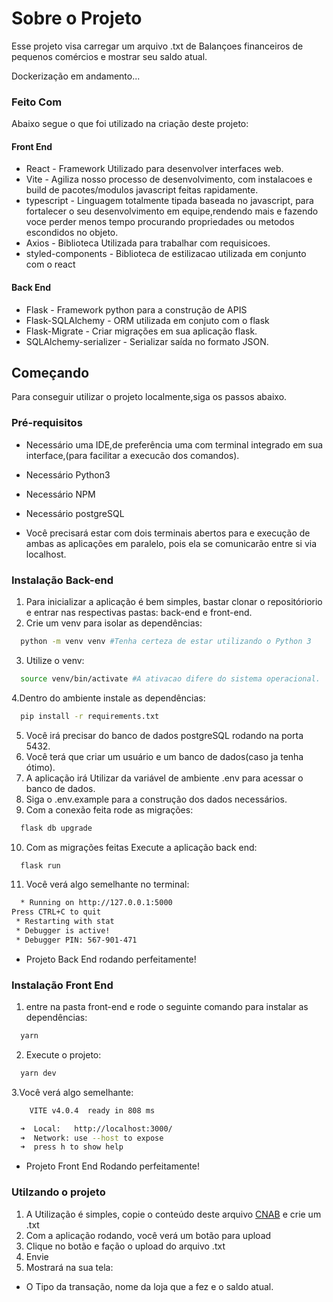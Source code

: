 # Sobre o Projeto

Esse projeto visa carregar um arquivo .txt de Balançoes financeiros de pequenos comércios e mostrar seu saldo atual.

Dockerização em andamento...

### Feito Com

Abaixo segue o que foi utilizado na criação deste projeto:

#### Front End
 - React - Framework Utilizado para desenvolver interfaces web.
 - Vite - Agiliza nosso processo de desenvolvimento, com instalacoes e build de pacotes/modulos javascript feitas rapidamente.
 - typescript - Linguagem totalmente tipada baseada no javascript, para fortalecer o seu desenvolvimento em equipe,rendendo mais e fazendo voce perder menos tempo procurando propriedades ou metodos escondidos no objeto.
 - Axios - Biblioteca Utilizada para trabalhar com requisicoes.
 - styled-components - Biblioteca de estilizacao utilizada em conjunto com o react

#### Back End
 - Flask - Framework python para a construção de APIS
 - Flask-SQLAlchemy - ORM utilizada em conjuto com o flask
 - Flask-Migrate - Criar migrações em sua aplicação flask.
 - SQLAlchemy-serializer - Serializar saída no formato JSON. 
<!-- GETTING STARTED -->

## Começando

Para conseguir utilizar o projeto localmente,siga os passos abaixo.
### Pré-requisitos

 - Necessário uma IDE,de preferência uma com terminal integrado em sua interface,(para facilitar a execucão dos comandos).

 - Necessário Python3

 - Necessário NPM

 - Necessário postgreSQL

 - Você precisará estar com dois terminais abertos para e execução de ambas as aplicações em paralelo, pois ela se comunicarão entre si via localhost.
### Instalação Back-end

1. Para inicializar a aplicação é bem simples, bastar clonar o repositóriorio e entrar nas respectivas pastas: back-end e front-end.
2. Crie um venv para isolar as dependências:
```sh
  python -m venv venv #Tenha certeza de estar utilizando o Python 3
```
3. Utilize o venv:
```sh
  source venv/bin/activate #A ativacao difere do sistema operacional.
```
4.Dentro do ambiente instale as dependências:
```sh
  pip install -r requirements.txt
```
5. Você irá precisar do banco de dados postgreSQL rodando na porta 5432.
6. Você terá que criar um usuário e um banco de dados(caso ja tenha ótimo).
7. A aplicação irá Utilizar da variável de ambiente .env para acessar o banco de dados.
8. Siga o .env.example para a construção dos dados necessários.
9. Com a conexão feita rode as migrações:
```sh
  flask db upgrade
```
10. Com as migrações feitas Execute a aplicação back end:

```sh
  flask run
```
11. Você verá algo semelhante no terminal:
```sh
  * Running on http://127.0.0.1:5000
Press CTRL+C to quit
 * Restarting with stat
 * Debugger is active!
 * Debugger PIN: 567-901-471
```
 - Projeto Back End rodando perfeitamente!

### Instalação Front End
1. entre na pasta front-end e rode o seguinte comando para instalar as dependências:
```sh
  yarn
```
2. Execute o projeto:
```sh
  yarn dev
```
3.Você verá algo semelhante:
```sh
    VITE v4.0.4  ready in 808 ms

  ➜  Local:   http://localhost:3000/
  ➜  Network: use --host to expose
  ➜  press h to show help
```
 - Projeto Front End Rodando perfeitamente!

### Utilzando o projeto

 1. A Utilização é simples, copie o conteúdo deste arquivo <a href="https://github.com/Kenzie-Academy-Brasil-Developers/desafio-backend-m6/blob/main/CNAB.txt">CNAB</a> e crie um .txt 
 2. Com a aplicação rodando, você verá um botão para upload
 3. Clique no botão e fação o upload do arquivo .txt
 4. Envie
 5. Mostrará na sua tela:
   - O Tipo da transação, nome da loja que a fez e o saldo atual.